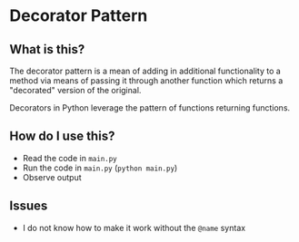 # Decorator Pattern

## What is this?

The decorator pattern is a mean of adding in additional functionality to a method via means of passing it through another function which returns a "decorated" version of the original.

Decorators in Python leverage the pattern of functions returning functions.

## How do I use this?

- Read the code in `main.py`
- Run the code in `main.py` (`python main.py`) 
- Observe output

## Issues

- I do not know how to make it work without the `@name` syntax
